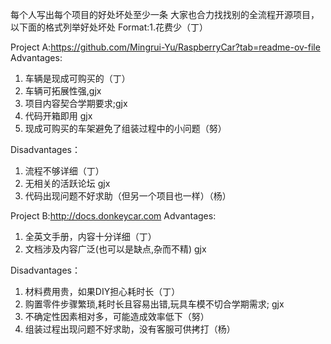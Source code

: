 每个人写出每个项目的好处坏处至少一条
大家也合力找找别的全流程开源项目，以下面的格式列举好处坏处
Format:1.花费少（丁）

Project A:https://github.com/Mingrui-Yu/RaspberryCar?tab=readme-ov-file
Advantages:
1. 车辆是现成可购买的（丁）
2. 车辆可拓展性强,gjx
3. 项目内容契合学期要求;gjx
4. 代码开箱即用 gjx
5. 现成可购买的车架避免了组装过程中的小问题（努）

Disadvantages：
1. 流程不够详细（丁）
2. 无相关的活跃论坛 gjx
3. 代码出现问题不好求助（但另一个项目也一样）（杨）

Project B:http://docs.donkeycar.com
Advantages:

1. 全英文手册，内容十分详细（丁）
2. 文档涉及内容广泛(也可以是缺点,杂而不精) gjx

Disadvantages：
1. 材料费用贵，如果DIY担心耗时长（丁）
2. 购置零件步骤繁琐,耗时长且容易出错,玩具车模不切合学期需求; gjx
3. 不确定性因素相对多，可能造成效率低下（努）
4. 组装过程出现问题不好求助，没有客服可供拷打（杨）
